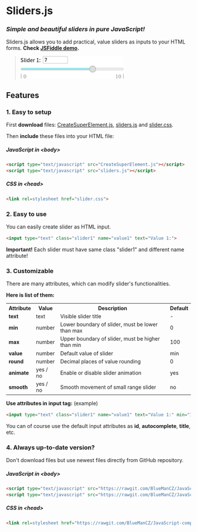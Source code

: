# Sliders.js
### *Simple and beautiful sliders in pure JavaScript!*

Sliders.js allows you to add practical, value sliders as inputs to your HTML forms.
**Check [JSFiddle demo](https://jsfiddle.net/BlueManCZ/jtuzpm8u/2/).**

> ![Screenshot](images/screenshot2.png)

## Features

### 1. Easy to setup

First **download** files: [CreateSuperElement.js](https://github.com/BlueManCZ/JavaScript-components/blob/master/CreateSuperElement.js/CreateSuperElement.js), [sliders.js](https://github.com/BlueManCZ/JavaScript-components/blob/master/Sliders.js/sliders.js) and [slider.css](https://github.com/BlueManCZ/JavaScript-components/blob/master/Sliders.js/slider.css).

Then **include** these files into your HTML file:
##### JavaScript in <body\>
```html
<script type="text/javascript" src="CreateSuperElement.js"></script>
<script type="text/javascript" src="sliders.js"></script>
```
##### CSS in <head\>
```html
<link rel=stylesheet href="slider.css">
```
### 2. Easy to use
You can easily create slider as HTML input.
```html
<input type="text" class="slider1" name="value1" text="Value 1:">
```

**Important!** Each slider must have same class "slider1" and different name attribute!

### 3. Customizable

There are many attributes, which can modify slider's functionalities.

**Here is list of them:**

<table>
  <tr>
    <th>Attribute
    <th>Value
    <th>Description
    <th>Default
  </tr>
  <tr>
    <td><b>text
    <td>text
    <td>Visible slider title
    <td>-
  </tr>
  <tr>
    <td><b>min
    <td>number
    <td>Lower boundary of slider, must be lower than max
    <td>0
  </tr>
  <tr>
    <td><b>max
    <td>number
    <td>Upper boundary of slider, must be higher than min
    <td>100
  </tr>
  <tr>
    <td><b>value
    <td>number
    <td>Default value of slider
    <td>min
  </tr>
  <tr>
    <td><b>round
    <td>number
    <td>Decimal places of value rounding
    <td>0
  </tr>
  <tr>
    <td><b>animate
    <td>yes / no
    <td>Enable or disable slider animation
    <td>yes
  </tr>
  <tr>
    <td><b>smooth
    <td>yes / no
    <td>Smooth movement of small range slider
    <td>no
  </tr>

</table>

**Use attributes in input tag:** (example)
```html
<input type="text" class="slider1" name="value1" text="Value 1:" min="10" max="20" value="15" round="2">
```

You can of course use the default input attributes as **id**, **autocomplete**, **title**, etc.
### 4. Always up-to-date version?

Don't download files but use newest files directly from GitHub repository.

##### JavaScript in <body\>
```html
<script type="text/javascript" src="https://rawgit.com/BlueManCZ/JavaScript-components/master/CreateSuperElement.js/CreateSuperElement.js"></script>
<script type="text/javascript" src="https://rawgit.com/BlueManCZ/JavaScript-components/master/Sliders.js/sliders.js"></script>
```
##### CSS in <head\>
```html
<link rel=stylesheet href="https://rawgit.com/BlueManCZ/JavaScript-components/master/Sliders.js/slider.css">
```